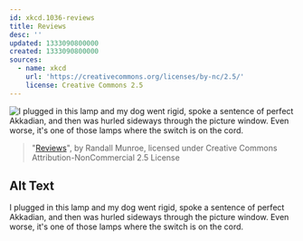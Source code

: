 ```yaml
---
id: xkcd.1036-reviews
title: Reviews
desc: ''
updated: 1333090800000
created: 1333090800000
sources:
  - name: xkcd
    url: 'https://creativecommons.org/licenses/by-nc/2.5/'
    license: Creative Commons 2.5
---
```

![I plugged in this lamp and my dog went rigid, spoke a sentence of perfect Akkadian, and then was hurled sideways through the picture window. Even worse, it's one of those lamps where the switch is on the cord.](https://imgs.xkcd.com/comics/reviews.png)
> "[Reviews](https://xkcd.com/1036/)", by Randall Munroe, licensed under Creative Commons Attribution-NonCommercial 2.5 License

## Alt Text
I plugged in this lamp and my dog went rigid, spoke a sentence of perfect Akkadian, and then was hurled sideways through the picture window. Even worse, it's one of those lamps where the switch is on the cord.
